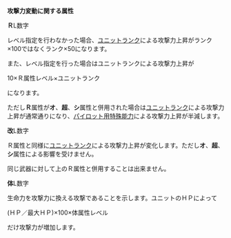 **攻撃力変動に関する属性**

**Ｒ**L数字

レベル指定を行わなかった場合、[ユニットランク](ユニットランク.md)による攻撃力上昇がランク×100ではなくランク×50になります。

また、レベル指定を行った場合はユニットランクによる攻撃力上昇が

10×Ｒ属性レベル×ユニットランク

になります。

ただし**Ｒ**属性が**オ**、**超**、**シ**属性と併用された場合は[ユニットランク](ユニットランク.md)による攻撃力上昇が通常通りになり、[パイロット用特殊能力](パイロット用特殊能力.md)による攻撃力上昇が半減します。

**改**L数字

Ｒ属性と同様に[ユニットランク](ユニットランク.md)による攻撃力上昇が変化します。ただし**オ**、**超**、**シ**属性による影響を受けません。

同じ武器に対して上のＲ属性と併用することは出来ません。

**体**L数字

生命力を攻撃力に換える攻撃であることを示します。ユニットのＨＰによって

(ＨＰ／最大ＨＰ)×100×体属性レベル

だけ攻撃力が増加します。
